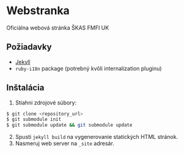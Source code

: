 Webstranka
==========

Oficiálna webová stránka ŠKAS FMFI UK

## Požiadavky ##

* [Jekyll](http://jekyllrb.com/docs/installation/)
* `ruby-i18n` package (potrebný kvôli internalization pluginu)

## Inštalácia ##

1. Stiahni zdrojové súbory:

  ``` bash
  $ git clone <repository_url>
  $ git submodule init
  $ git submodule update && git submodule update
  ```

2. Spusti `jekyll build` na vygenerovanie statických HTML stránok.
3. Nasmeruj web server na `_site` adresár.
